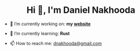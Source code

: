 <h1 align="center">Hi 👋, I'm Daniel Nakhooda</h1>

- 🔭 I’m currently working on: **my [website](danielnakhooda.com)**

- 🌱 I’m currently learning: **Rust**

- 📫 How to reach me: dnakhooda@gmail.com
